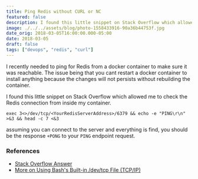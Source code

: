 ```yaml
---
title: Ping Redis without CURL or NC
featured: false
description: I found this little snippet on Stack Overflow which allowed me to check the Redis connection from inside my container.
image: ./../../assets/blog/photo-1558433916-90a36b44753f.jpg
date_orig: 2018-03-05T16:00:00.000-05:00
date: 2018-03-05
draft: false
tags: ["devops", "redis", "curl"]
---
```


I recently needed to ping for Redis from a docker container to make sure it was reachable. The issue being that you cant restart a docker container to install anything because the changes will not persists without rebuilding the container.

I found this little snippet on Stack Overflow which allowed me to check the Redis connection from inside my container.

```
exec 3<>/dev/tcp/<YourRedisServerAddress>/6379 && echo -e "PING\r\n" >&3 && head -c 7 <&3
```

assuming you can connect to the server and everything is find, you should be the response `+PONG` to your `PING` endpoint request.

### References

-   [Stack Overflow Answer](https://stackoverflow.com/questions/33243121/abuse-curl-to-communicate-with-redis)
-   [More on Using Bash's Built-in /dev/tcp File (TCP/IP)](http://www.linuxjournal.com/content/more-using-bashs-built-devtcp-file-tcpip)
